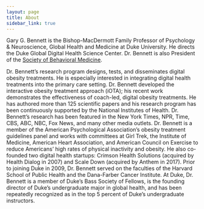 ```yaml
---
layout: page
title: About
sidebar_link: true
---
```


[](http://drgarybennett.github.io/_images/151209_bennett005.jpg)

Gary G. Bennett is the Bishop-MacDermott Family Professor of Psychology & Neuroscience, Global Health and Medicine at Duke University. He directs the Duke Global Digital Health Science Center. Dr. Bennett is also President of the [Society of Behavioral Medicine](http://www.sbm.org).

Dr. Bennett’s research program designs, tests, and disseminates digital obesity treatments. He is especially interested in integrating digital health treatments into the primary care setting. Dr. Bennett developed the interactive obesity treatment approach (iOTA); his recent work demonstrates the effectiveness of coach-led, digital obesity treatments. He has authored more than 125 scientific papers and his research program has been continuously supported by the National Institutes of Health. Dr. Bennett’s research has been featured in the New York Times, NPR, Time, CBS, ABC, NBC, Fox News, and many other media outlets. Dr. Bennett is a member of the American Psychological Association’s obesity treatment guidelines panel and works with committees at Girl Trek, the Institute of Medicine, American Heart Association, and American Council on Exercise to reduce Americans’ high rates of physical inactivity and obesity. He also co-founded two digital health startups: Crimson Health Solutions (acquired by Health Dialog in 2007) and Scale Down (acquired by Anthem in 2017). Prior to joining Duke in 2009, Dr. Bennett served on the faculties of the Harvard School of Public Health and the Dana-Farber Cancer Institute. At Duke, Dr. Bennett is a member of Duke’s Bass Society of Fellows, is the founding director of Duke&#8217;s undergraduate major in global health, and has been repeatedly recognized as in the top 5 percent of Duke’s undergraduate instructors.

